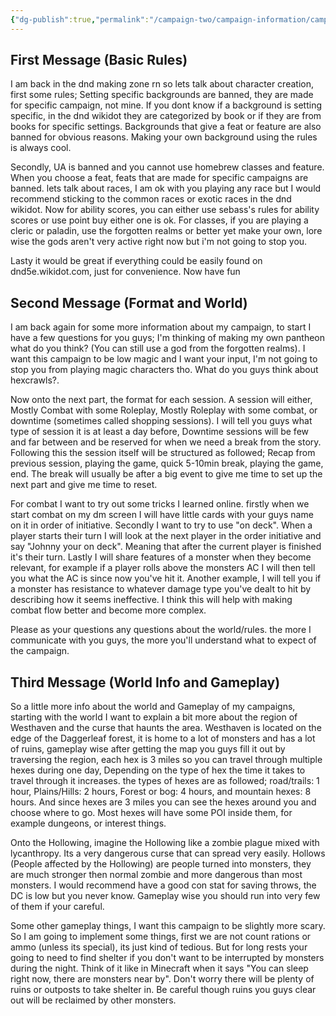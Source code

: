 ```yaml
---
{"dg-publish":true,"permalink":"/campaign-two/campaign-information/campaign-rules-and-format/"}
---
```



## First Message (Basic Rules)
I am back in the dnd making zone rn so lets talk about character creation, first some rules; Setting specific backgrounds are banned, they are made for specific campaign, not mine. If you dont know if a background is setting specific, in the dnd wikidot they are categorized by book or if they are from books for specific settings. Backgrounds that give a feat or feature are also banned for obvious reasons. Making your own background using the rules is always cool.

Secondly, UA is banned and you cannot use homebrew classes and feature. When you choose a feat, feats that are made for specific campaigns are banned. lets talk about races, I am ok with you playing any race but I would recommend sticking to the common races or exotic races in the dnd wikidot. Now for ability scores, you can either use sebass's rules for ability scores or use point buy either one is ok. For classes, if you are playing a cleric or paladin, use the forgotten realms or better yet make your own, lore wise the gods aren't very active right now but i'm not going to stop you.

Lasty it would be great if everything could be easily found on dnd5e.wikidot.com, just for convenience. Now have fun

## Second Message (Format and World)
I am back again for some more information about my campaign, to start I have a few questions for you guys; I'm thinking of making my own pantheon what do you think? (You can still use a god from the forgotten realms). I want this campaign to be low magic and I want your input, I'm not going to stop you from playing magic characters tho. What do you guys think about hexcrawls?. 

Now onto the next part, the format for each session. A session will either, Mostly Combat with some Roleplay, Mostly Roleplay with some combat, or downtime (sometimes called shopping sessions). I will tell you guys what type of session it is at least a day before, Downtime sessions will be few and far between and be reserved for when we need a break from the story. Following this the session itself will be structured as followed; Recap from previous session, playing the game, quick 5-10min break, playing the game, end. The break will usually be after a big event to give me time to set up the next part and give me time to reset. 

For combat I want to try out some tricks I learned online. firstly when we start combat on my dm screen I will have little cards with your guys name on it in order of initiative. Secondly I want to try to use "on deck". When a player starts their turn I will look at the next player in the order initiative and say "Johnny your on deck". Meaning that after the current player is finished it's their turn. Lastly I will share features of a monster when they become relevant, for example if a player rolls above the monsters AC I will then tell you what the AC is since now you've hit it. Another example, I will tell you if a monster has resistance to whatever damage type you've dealt to hit by describing how it seems ineffective. I think this will help with making combat flow better and become more complex. 

Please as your questions any questions about the world/rules. the more I communicate with you guys, the more you'll understand what to expect of the campaign.

## Third Message (World Info and Gameplay)
So a little more info about the world and Gameplay of my campaigns, starting with the world I want to explain a bit more about the region of Westhaven and the curse that haunts the area. Westhaven is located on the edge of the Daggerleaf forest, it is home to a lot of monsters and has a lot of ruins, gameplay wise after getting the map you guys fill it out by traversing the region, each hex is 3 miles so you can travel through multiple hexes during one day, Depending on the type of hex the time it takes to travel through it increases. the types of hexes are as followed; road/trails: 1 hour, Plains/Hills: 2 hours, Forest or bog: 4 hours, and mountain hexes: 8 hours. And since hexes are 3 miles you can see the hexes around you and choose where to go. Most hexes will have some POI inside them, for example dungeons, or interest things. 

Onto the Hollowing, imagine the Hollowing like a zombie plague mixed with lycanthropy. Its a very dangerous curse that can spread very easily. Hollows (People affected by the Hollowing) are people turned into monsters, they are much stronger then normal zombie and more dangerous than most monsters. I would recommend have a good con stat for saving throws, the DC is low but you never know. Gameplay wise you should run into very few of them if your careful.

Some other gameplay things, I want this campaign to be slightly more scary. So I am going to implement some things, first we are not count rations or ammo (unless its special), its just kind of tedious. But for long rests your going to need to find shelter if you don't want to be interrupted by monsters during the night. Think of it like in Minecraft when it says "You can sleep right now, there are monsters near by". Don't worry there will be plenty of ruins or outposts to take shelter in. Be careful though ruins you guys clear out will be reclaimed by other monsters. 

